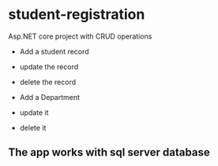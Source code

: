 # student-registration
Asp.NET core project with CRUD operations

* Add a student record
* update the record
* delete the record

* Add a Department
* update it
* delete it

## The app works with sql server database
